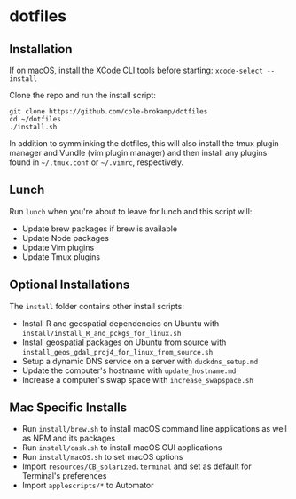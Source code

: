 # dotfiles

## Installation

If on macOS, install the XCode CLI tools before starting: `xcode-select --install`

Clone the repo and run the install script:

```
git clone https://github.com/cole-brokamp/dotfiles
cd ~/dotfiles
./install.sh
```

In addition to symmlinking the dotfiles, this will also install the tmux plugin manager and Vundle (vim plugin manager) and then install any plugins found in `~/.tmux.conf` or `~/.vimrc`, respectively.

## Lunch

Run `lunch` when you're about to leave for lunch and this script will:

- Update brew packages if brew is available
- Update Node packages
- Update Vim plugins
- Update Tmux plugins

## Optional Installations

The `install` folder contains other install scripts:

- Install R and geospatial dependencies on Ubuntu with `install/install_R_and_pckgs_for_linux.sh`
- Install geospatial packages on Ubuntu from source with `install_geos_gdal_proj4_for_linux_from_source.sh`
- Setup a dynamic DNS service on a server with `duckdns_setup.md`
- Update the computer's hostname with `update_hostname.md`
- Increase a computer's swap space with `increase_swapspace.sh`

## Mac Specific Installs

- Run `install/brew.sh` to install macOS command line applications as well as NPM and its packages
- Run `install/cask.sh` to install macOS GUI applications
- Run `install/macOS.sh` to set macOS options
- Import `resources/CB_solarized.terminal` and set as default for Terminal's preferences
- Import `applescripts/*` to Automator
